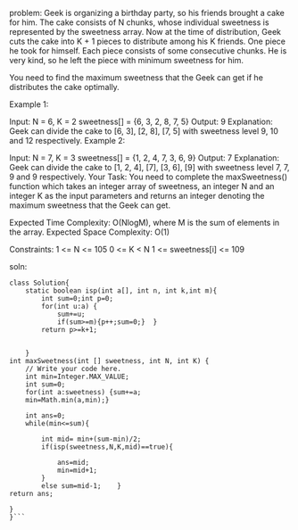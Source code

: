 problem:
Geek is organizing a birthday party, so his friends brought a cake for him. The cake consists of N chunks, whose individual sweetness is represented by the sweetness array. Now at the time of distribution, Geek cuts the cake into K + 1 pieces to distribute among his K friends. One piece he took for himself. Each piece consists of some consecutive chunks. He is very kind, so he left the piece with minimum sweetness for him.

You need to find the maximum sweetness that the Geek can get if he distributes the cake optimally.

Example 1:

Input:
N  = 6, K = 2
sweetness[] = {6, 3, 2, 8, 7, 5}
Output:
9
Explanation:
Geek can divide the cake to [6, 3], [2, 8], [7, 5] 
with sweetness level 9, 10 and 12 respectively.
Example 2:

Input:
N  = 7, K = 3
sweetness[] = {1, 2, 4, 7, 3, 6, 9}
Output:
7
Explanation:
Geek can divide the cake to [1, 2, 4], [7], [3, 6], [9] 
with sweetness level 7, 7, 9 and 9 respectively.
Your Task:
You need to complete the maxSweetness() function which takes an integer array of sweetness, an integer N and an integer K as the input parameters and returns an integer denoting the maximum sweetness that the Geek can get.

Expected Time Complexity: O(NlogM), where M is the sum of elements in the array.
Expected Space Complexity: O(1)

Constraints:
1 <= N <= 105
0 <= K < N
1 <= sweetness[i] <= 109


soln:
```
class Solution{
    static boolean isp(int a[], int n, int k,int m){
        int sum=0;int p=0;
        for(int u:a) {
            sum+=u;
            if(sum>=m){p++;sum=0;}  }
        return p>=k+1;
        
        
    }
int maxSweetness(int [] sweetness, int N, int K) {
    // Write your code here.
    int min=Integer.MAX_VALUE;
    int sum=0;
    for(int a:sweetness) {sum+=a;
    min=Math.min(a,min);}
    
    int ans=0;
    while(min<=sum){
        
        int mid= min+(sum-min)/2;
        if(isp(sweetness,N,K,mid)==true){
            
            ans=mid;
            min=mid+1;
        }
        else sum=mid-1;    }
return ans;
    
}
}```